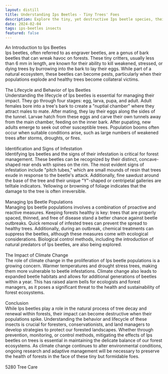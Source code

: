```yaml
---
layout: distill
title: Understanding Ips Beetles - Tiny Trees' Foes
description: Explore the tiny, yet destructive Ips beetle species, their impact on forests, and prevention strategies.
date: 2024-02-04
tags: ips-beetles insects
featured: false
---
```


An Introduction to Ips Beetles<br />Ips beetles, often referred to as engraver beetles, are a genus of bark beetles that can wreak havoc on forests. These tiny critters, usually less than 6 mm in length, are known for their ability to kill weakened, stressed, or dying trees by burrowing into the bark to lay their eggs. While part of a natural ecosystem, these beetles can become pests, particularly when their populations explode and healthy trees become collateral victims.<br /><br />The Lifecycle and Behavior of Ips Beetles<br />Understanding the lifecycle of Ips beetles is essential for managing their impact. They go through four stages: egg, larva, pupa, and adult. Adult females bore into a tree's bark to create a "nuptial chamber" where they attract males to mate. After mating, they lay their eggs along the sides of the tunnel. Larvae hatch from these eggs and carve their own tunnels away from the main chamber, feeding on the inner bark. After pupating, new adults emerge to seek out other susceptible trees. Population booms often occur when suitable conditions arise, such as large numbers of weakened trees after storms, droughts, or fires.<br /><br />Identification and Signs of Infestation<br />Identifying Ips beetles and the signs of their infestation is critical for forest management. These beetles can be recognized by their distinct, concave-shaped rear ends with spines on the rim. The most evident signs of infestation include "pitch tubes," which are small mounds of resin that trees exude in response to the beetle's attack. Additionally, fine sawdust around the base of the tree and their unique "Y"-shaped or centripetal galleries are telltale indicators. Yellowing or browning of foliage indicates that the damage to the tree is often irreversible.<br /><br />Managing Ips Beetle Populations<br />Managing Ips beetle populations involves a combination of proactive and reactive measures. Keeping forests healthy is key: trees that are properly spaced, thinned, and free of disease stand a better chance against beetle outbreaks. Quick removal of infested trees can prevent the spread to healthy trees. Additionally, during an outbreak, chemical treatments can suppress the beetles, although these measures come with ecological considerations. Biological control methods, including the introduction of natural predators of Ips beetles, are also being explored.<br /><br />The Impact of Climate Change<br />The role of climate change in the proliferation of Ips beetle populations is a growing concern. Warmer temperatures and drought stress trees, making them more vulnerable to beetle infestations. Climate change also leads to expanded beetle habitats and allows for additional generations of beetles within a year. This has raised alarm bells for ecologists and forest managers, as it poses a significant threat to the health and sustainability of forest ecosystems.<br /><br />Conclusion<br />While Ips beetles play a role in the natural process of tree decay and renewal within forests, their impact can become destructive when their populations spike. Understanding the behavior and lifecycle of these insects is crucial for foresters, conservationists, and land managers to develop strategies to protect our forested landscapes. Whether through prevention, monitoring, or control methods, mitigating the effects of Ips beetles on trees is essential in maintaining the delicate balance of our forest ecosystems. As climate change continues to alter environmental conditions, ongoing research and adaptive management will be necessary to preserve the health of forests in the face of these tiny but formidable foes.<br /><br />5280 Tree Care
